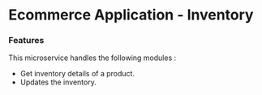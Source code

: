 # Ecommerce Application - Inventory

### Features
This microservice handles the following modules :

* Get inventory details of a product.
* Updates the inventory.

